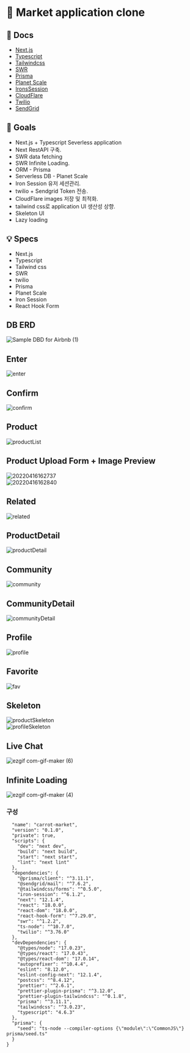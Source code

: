 # 🥕 Market application clone

## 📖 Docs

- [Next.js](https://nextjs.org/docs)
- [Typescript](https://www.typescriptlang.org/)
- [Tailwindcss](https://tailwindcss.com/)
- [SWR](https://swr.vercel.app/ko)
- [Prisma](https://www.prisma.io/)
- [Planet Scale](https://planetscale.com/)
- [IronsSession](https://github.com/vvo/iron-session)
- [CloudFlare](https://www.cloudflare.com/ko-kr/)
- [Twilio](https://www.twilio.com/)
- [SendGrid](https://sendgrid.com/)

## 🎯 Goals

- Next.js + Typescript Severless application
- Next RestAPI 구축.
- SWR data fetching
- SWR Infinite Loading.
- ORM - Prisma
- Serverless DB - Planet Scale
- Iron Session 유저 세션관리.
- twilio + Sendgrid Token 전송.
- CloudFlare images 저장 및 최적화.
- tailwind css로 application UI 생산성 상향.
- Skeleton UI
- Lazy loading

## 💡 Specs

- Next.js
- Typescript
- Tailwind css
- SWR
- twilio
- Prisma
- Planet Scale
- Iron Session
- React Hook Form

## DB ERD  
![Sample DBD for Airbnb (1)](https://user-images.githubusercontent.com/79053495/163667745-aacb476b-10e6-454d-9a99-84eba62ebe42.png)  

## Enter

![enter](https://user-images.githubusercontent.com/79053495/163665461-b241f1f8-2385-46e5-bfee-aef997594567.png)

## Confirm

![confirm](https://user-images.githubusercontent.com/79053495/163665460-17552dfd-6b3a-4ab1-8baf-79f81eed8071.png)

## Product

![productList](https://user-images.githubusercontent.com/79053495/163665467-8548b5e8-458a-4615-9c07-fb17ee060922.png)

## Product Upload Form + Image Preview

![20220416162737](https://user-images.githubusercontent.com/79053495/163666133-6998d9c0-f619-4c2c-83c6-cc31f6a07716.png)  
![20220416162840](https://user-images.githubusercontent.com/79053495/163666145-ed0f74aa-381f-48f4-8d4c-1f2dc915d0cf.png)

## Related

![related](https://user-images.githubusercontent.com/79053495/163665471-0f1f50e0-3b30-4248-9036-fcab8185a088.png)

## ProductDetail

![productDetail](https://user-images.githubusercontent.com/79053495/163665465-339ce2d8-e848-4193-927d-a3d4c8526c11.png)

## Community

![community](https://user-images.githubusercontent.com/79053495/163665458-c0d34405-4b14-43cd-ae93-372ef2bf2846.png)

## CommunityDetail

![communityDetail](https://user-images.githubusercontent.com/79053495/163665459-47f5336d-2833-4745-9e6d-4c874a7c7e7f.png)

## Profile

![profile](https://user-images.githubusercontent.com/79053495/163665469-39552b6e-98e2-4b02-a98d-cb3697f1ac0d.png)

## Favorite

![fav](https://user-images.githubusercontent.com/79053495/163665463-fd79dd4a-b306-464d-8274-7830a0e77dfa.png)

## Skeleton

![productSkeleton](https://user-images.githubusercontent.com/79053495/163665468-7e845044-1614-4e0b-b8f2-80b9ab92cc43.png)  
![profileSkeleton](https://user-images.githubusercontent.com/79053495/163665470-9453a11d-2951-4c22-af81-cc0fe16324e3.png)

## Live Chat

![ezgif com-gif-maker (6)](https://user-images.githubusercontent.com/79053495/163665955-3074face-4be4-4baa-9250-542403b2e965.gif)

## Infinite Loading

![ezgif com-gif-maker (4)](https://user-images.githubusercontent.com/79053495/163665884-bce50afe-8db8-4982-99d7-d6a0f93c1669.gif)

### 구성

```json{
  "name": "carrot-market",
  "version": "0.1.0",
  "private": true,
  "scripts": {
    "dev": "next dev",
    "build": "next build",
    "start": "next start",
    "lint": "next lint"
  },
  "dependencies": {
    "@prisma/client": "^3.11.1",
    "@sendgrid/mail": "^7.6.2",
    "@tailwindcss/forms": "^0.5.0",
    "iron-session": "^6.1.2",
    "next": "12.1.4",
    "react": "18.0.0",
    "react-dom": "18.0.0",
    "react-hook-form": "^7.29.0",
    "swr": "^1.2.2",
    "ts-node": "^10.7.0",
    "twilio": "^3.76.0"
  },
  "devDependencies": {
    "@types/node": "17.0.23",
    "@types/react": "17.0.43",
    "@types/react-dom": "17.0.14",
    "autoprefixer": "^10.4.4",
    "eslint": "8.12.0",
    "eslint-config-next": "12.1.4",
    "postcss": "^8.4.12",
    "prettier": "^2.6.1",
    "prettier-plugin-prisma": "^3.12.0",
    "prettier-plugin-tailwindcss": "^0.1.8",
    "prisma": "^3.11.1",
    "tailwindcss": "^3.0.23",
    "typescript": "4.6.3"
  },
  "prisma": {
    "seed": "ts-node --compiler-options {\"module\":\"CommonJS\"} prisma/seed.ts"
  }
}

```
